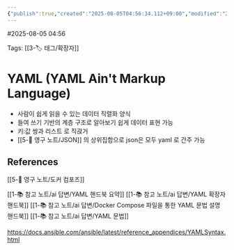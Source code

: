 ```yaml
---
{"publish":true,"created":"2025-08-05T04:56:34.112+09:00","modified":"2025-08-06T21:03:23.206+09:00","cssclasses":""}
---
```


#2025-08-05 04:56

Tags: [[3-🏷️ 태그/확장자]]

# YAML  (YAML Ain't Markup Language)
- 사람이 쉽게 읽을 수 있는 데이터 직렬화 양식
- 들여 쓰기 기반의 계층 구조로 알아보기 쉽게 데이터 표현 가능
- 키:값 쌍과 리스트 로 직괁거
- [[5-💎 영구 노트/JSON]] 의 상위집합으로 json은 모두 yaml 로 간주 가능


## References
 [[5-💎 영구 노트/도커 컴포즈]]

[[1-📚 참고 노트/ai 답변/YAML 핸드북 요약]]
[[1-📚 참고 노트/ai 답변/YAML 확장자 핸드북]]
[[1-📚 참고 노트/ai 답변/Docker Compose 파일을 통한 YAML 문법 설명 핸드북]]
[[1-📚 참고 노트/ai 답변/YAML 문법]]

https://docs.ansible.com/ansible/latest/reference_appendices/YAMLSyntax.html
